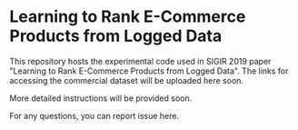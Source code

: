 # Learning to Rank E-Commerce Products from Logged Data

This repository hosts the experimental code used in SIGIR 2019 paper "Learning to Rank E-Commerce Products from Logged Data".
The links for accessing the commercial dataset will be uploaded here soon.

More detailed instructions will be provided soon.

For any questions, you can report issue here.
